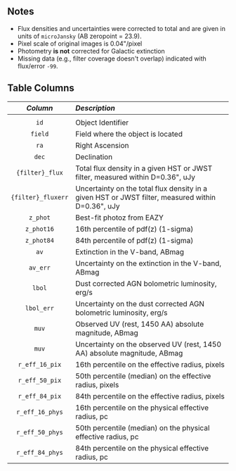 ## Notes

- Flux densities and uncertainties were corrected to total and are given in units of ``microJansky`` (AB zeropoint = 23.9).
- Pixel scale of original images is 0.04"/pixel 
- Photometry **is not** corrected for Galactic extinction
- Missing data (e.g., filter coverage doesn't overlap) indicated with flux/error ``-99``.

## Table Columns


|                   *Column*     |                                                                                        *Description* |
|     :--------------------:     |                                                         :------------------------------------------- |
|                                |                          |
| ``id``| Object Identifier|
| ``field``| Field where the object is located|
| ``ra``| Right Ascension|
| ``dec``| Declination|
| ``{filter}_flux``| Total flux density in a given HST or JWST filter, measured within D=0.36", uJy |
| ``{filter}_fluxerr``| Uncertainty on the total flux density in a given HST or JWST filter, measured within D=0.36", uJy |
| ``z_phot``| Best-fit photoz from EAZY|
| ``z_phot16``| 16th percentile of pdf(z) (1-sigma)|
| ``z_phot84``| 84th percentile of pdf(z) (1-sigma)|
| ``av``| Extinction in the V-band, ABmag |
| ``av_err``| Uncertainty on the extinction in the V-band, ABmag|
| ``lbol``| Dust corrected AGN bolometric luminosity, erg/s|
| ``lbol_err``| Uncertainty on the dust corrected AGN bolometric luminosity, erg/s|
| ``muv``| Observed UV (rest, 1450 AA) absolute magnitude, ABmag|
| ``muv``| Uncertainty on the observed UV (rest, 1450 AA) absolute magnitude, ABmag|
| ``r_eff_16_pix``| 16th percentile on the effective radius, pixels|
| ``r_eff_50_pix``| 50th percentile (median) on the effective radius, pixels|
| ``r_eff_84_pix``| 84th percentile on the effective radius, pixels|
| ``r_eff_16_phys``| 16th percentile on the physical effective radius, pc|
| ``r_eff_50_phys``| 50th percentile (median) on the physical effective radius, pc|
| ``r_eff_84_phys``| 84th percentile on the physical effective radius, pc|


